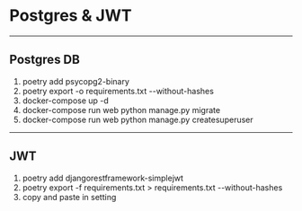 # Postgres & JWT

---
## Postgres DB

1. poetry add psycopg2-binary
2. poetry export -o requirements.txt --without-hashes
3. docker-compose up -d
4. docker-compose run web python manage.py migrate
5. docker-compose run web python manage.py createsuperuser

---
## JWT

1. poetry add djangorestframework-simplejwt
2. poetry export -f requirements.txt > requirements.txt --without-hashes
3. copy and paste in setting
